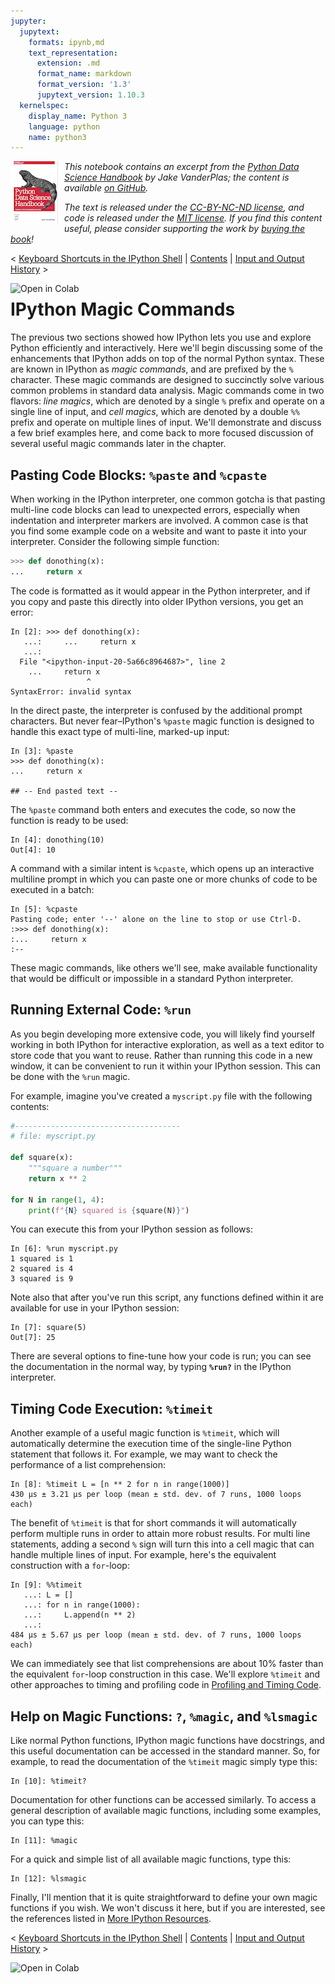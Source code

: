 ```yaml
---
jupyter:
  jupytext:
    formats: ipynb,md
    text_representation:
      extension: .md
      format_name: markdown
      format_version: '1.3'
      jupytext_version: 1.10.3
  kernelspec:
    display_name: Python 3
    language: python
    name: python3
---
```


<!--BOOK_INFORMATION-->
<img align="left" style="padding-right:10px;" src="figures/PDSH-cover-small.png">

*This notebook contains an excerpt from the [Python Data Science Handbook](http://shop.oreilly.com/product/0636920034919.do) by Jake VanderPlas; the content is available [on GitHub](https://github.com/jakevdp/PythonDataScienceHandbook).*

*The text is released under the [CC-BY-NC-ND license](https://creativecommons.org/licenses/by-nc-nd/3.0/us/legalcode), and code is released under the [MIT license](https://opensource.org/licenses/MIT). If you find this content useful, please consider supporting the work by [buying the book](http://shop.oreilly.com/product/0636920034919.do)!*


<!--NAVIGATION-->
< [Keyboard Shortcuts in the IPython Shell](01.02-Shell-Keyboard-Shortcuts.ipynb) | [Contents](Index.ipynb) | [Input and Output History](01.04-Input-Output-History.ipynb) >

<a href="https://colab.research.google.com/github/jakevdp/PythonDataScienceHandbook/blob/master/notebooks/01.03-Magic-Commands.ipynb"><img align="left" src="https://colab.research.google.com/assets/colab-badge.svg" alt="Open in Colab" title="Open and Execute in Google Colaboratory"></a>



# IPython Magic Commands


The previous two sections showed how IPython lets you use and explore Python efficiently and interactively.
Here we'll begin discussing some of the enhancements that IPython adds on top of the normal Python syntax.
These are known in IPython as *magic commands*, and are prefixed by the ``%`` character.
These magic commands are designed to succinctly solve various common problems in standard data analysis.
Magic commands come in two flavors: *line magics*, which are denoted by a single ``%`` prefix and operate on a single line of input, and *cell magics*, which are denoted by a double ``%%`` prefix and operate on multiple lines of input.
We'll demonstrate and discuss a few brief examples here, and come back to more focused discussion of several useful magic commands later in the chapter.

<!-- #region -->
## Pasting Code Blocks: ``%paste`` and ``%cpaste``

When working in the IPython interpreter, one common gotcha is that pasting multi-line code blocks can lead to unexpected errors, especially when indentation and interpreter markers are involved.
A common case is that you find some example code on a website and want to paste it into your interpreter.
Consider the following simple function:

``` python
>>> def donothing(x):
...     return x

```
The code is formatted as it would appear in the Python interpreter, and if you copy and paste this directly into older IPython versions, you get an error:

```ipython
In [2]: >>> def donothing(x):
   ...:     ...     return x
   ...:     
  File "<ipython-input-20-5a66c8964687>", line 2
    ...     return x
                 ^
SyntaxError: invalid syntax
```

In the direct paste, the interpreter is confused by the additional prompt characters.
But never fear–IPython's ``%paste`` magic function is designed to handle this exact type of multi-line, marked-up input:

```ipython
In [3]: %paste
>>> def donothing(x):
...     return x

## -- End pasted text --
```

The ``%paste`` command both enters and executes the code, so now the function is ready to be used:

```ipython
In [4]: donothing(10)
Out[4]: 10
```

A command with a similar intent is ``%cpaste``, which opens up an interactive multiline prompt in which you can paste one or more chunks of code to be executed in a batch:

```ipython
In [5]: %cpaste
Pasting code; enter '--' alone on the line to stop or use Ctrl-D.
:>>> def donothing(x):
:...     return x
:--
```

These magic commands, like others we'll see, make available functionality that would be difficult or impossible in a standard Python interpreter.
<!-- #endregion -->

<!-- #region -->
## Running External Code: ``%run``
As you begin developing more extensive code, you will likely find yourself working in both IPython for interactive exploration, as well as a text editor to store code that you want to reuse.
Rather than running this code in a new window, it can be convenient to run it within your IPython session.
This can be done with the ``%run`` magic.

For example, imagine you've created a ``myscript.py`` file with the following contents:

```python
#-------------------------------------
# file: myscript.py

def square(x):
    """square a number"""
    return x ** 2

for N in range(1, 4):
    print(f"{N} squared is {square(N)}")
```

You can execute this from your IPython session as follows:

```ipython
In [6]: %run myscript.py
1 squared is 1
2 squared is 4
3 squared is 9
```

Note also that after you've run this script, any functions defined within it are available for use in your IPython session:

```ipython
In [7]: square(5)
Out[7]: 25
```

There are several options to fine-tune how your code is run; you can see the documentation in the normal way, by typing **``%run?``** in the IPython interpreter.
<!-- #endregion -->

## Timing Code Execution: ``%timeit``
Another example of a useful magic function is ``%timeit``, which will automatically determine the execution time of the single-line Python statement that follows it.
For example, we may want to check the performance of a list comprehension:

```ipython
In [8]: %timeit L = [n ** 2 for n in range(1000)]
430 µs ± 3.21 µs per loop (mean ± std. dev. of 7 runs, 1000 loops each)
```

The benefit of ``%timeit`` is that for short commands it will automatically perform multiple runs in order to attain more robust results.
For multi line statements, adding a second ``%`` sign will turn this into a cell magic that can handle multiple lines of input.
For example, here's the equivalent construction with a ``for``-loop:

```ipython
In [9]: %%timeit
   ...: L = []
   ...: for n in range(1000):
   ...:     L.append(n ** 2)
   ...: 
484 µs ± 5.67 µs per loop (mean ± std. dev. of 7 runs, 1000 loops each)
```

We can immediately see that list comprehensions are about 10% faster than the equivalent ``for``-loop construction in this case.
We'll explore ``%timeit`` and other approaches to timing and profiling code in [Profiling and Timing Code](01.07-Timing-and-Profiling.ipynb).


## Help on Magic Functions: ``?``, ``%magic``, and ``%lsmagic``

Like normal Python functions, IPython magic functions have docstrings, and this useful
documentation can be accessed in the standard manner.
So, for example, to read the documentation of the ``%timeit`` magic simply type this:

```ipython
In [10]: %timeit?
```

Documentation for other functions can be accessed similarly.
To access a general description of available magic functions, including some examples, you can type this:

```ipython
In [11]: %magic
```

For a quick and simple list of all available magic functions, type this:

```ipython
In [12]: %lsmagic
```

Finally, I'll mention that it is quite straightforward to define your own magic functions if you wish.
We won't discuss it here, but if you are interested, see the references listed in [More IPython Resources](01.08-More-IPython-Resources.ipynb).


<!--NAVIGATION-->
< [Keyboard Shortcuts in the IPython Shell](01.02-Shell-Keyboard-Shortcuts.ipynb) | [Contents](Index.ipynb) | [Input and Output History](01.04-Input-Output-History.ipynb) >

<a href="https://colab.research.google.com/github/jakevdp/PythonDataScienceHandbook/blob/master/notebooks/01.03-Magic-Commands.ipynb"><img align="left" src="https://colab.research.google.com/assets/colab-badge.svg" alt="Open in Colab" title="Open and Execute in Google Colaboratory"></a>

